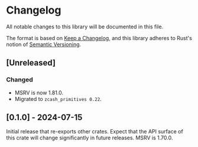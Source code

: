 # Changelog
All notable changes to this library will be documented in this file.

The format is based on [Keep a Changelog](https://keepachangelog.com/en/1.0.0/),
and this library adheres to Rust's notion of
[Semantic Versioning](https://semver.org/spec/v2.0.0.html).

## [Unreleased]

### Changed
- MSRV is now 1.81.0.
- Migrated to `zcash_primitives 0.22`.

## [0.1.0] - 2024-07-15
Initial release that re-exports other crates. Expect that the API surface of
this crate will change significantly in future releases.
MSRV is 1.70.0.
